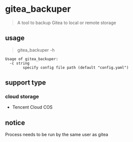 # gitea_backuper
> A tool to backup Gitea to local or remote storage

## usage

> gitea_backuper -h

```
Usage of gitea_backuper:
  -c string
        specify config file path (default "config.yaml")
```

## support type

### cloud storage

- Tencent Cloud COS

## notice

Process needs to be run by the same user as gitea

